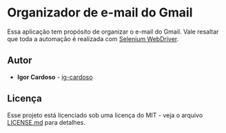 # Organizador de e-mail do Gmail

Essa aplicação tem propósito de organizar o e-mail do Gmail. Vale resaltar que toda a automação é realizada com [Selenium WebDriver](https://www.selenium.dev/).

## Autor

* **Igor Cardoso** - [ig-cardoso](https://github.com/ig-cardoso)

## Licença

Esse projeto está licenciado sob uma licença do MIT - veja o arquivo [LICENSE.md](LICENSE.md) para detalhes.

